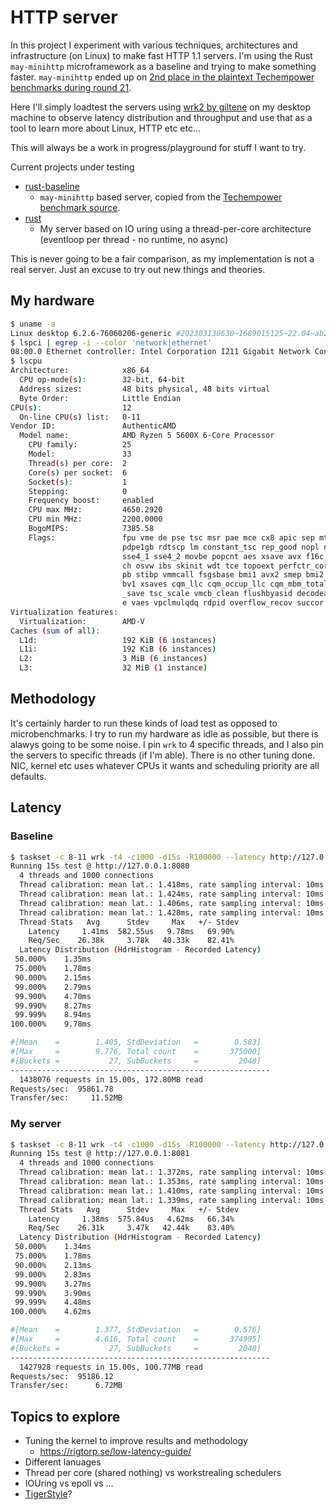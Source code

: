 # HTTP server

In this project I experiment with various techniques, architectures and infrastructure (on Linux)
to make fast HTTP 1.1 servers. I'm using the Rust `may-minihttp` microframework as a baseline
and trying to make something faster. `may-minihttp` ended up on [2nd place in the plaintext Techempower benchmarks
during round 21](https://www.techempower.com/benchmarks/#section=data-r21&test=plaintext).

Here I'll simply loadtest the servers using [wrk2 by giltene](https://github.com/giltene/wrk2) on my desktop machine
to observe latency distribution and throughput and use that as a tool to learn more about Linux, HTTP etc etc...

This will always be a work in progress/playground for stuff I want to try.

Current projects under testing
* [rust-baseline](/http-server/rust-baseline)
  * `may-minihttp` based server, copied from the [Techempower benchmark source](https://github.com/TechEmpower/FrameworkBenchmarks/tree/17b7ef209d2c3a16d2f687ee0a2108f846df223a/frameworks/Rust/may-minihttp).
* [rust](/http-server/rust)
  * My server based on IO uring using a thread-per-core architecture (eventloop per thread - no runtime, no async)

This is never going to be a fair comparison, as my implementation is not a real server.
Just an excuse to try out new things and theories.

## My hardware

```bash
$ uname -a
Linux desktop 6.2.6-76060206-generic #202303130630~1689015125~22.04~ab2190e SMP PREEMPT_DYNAMIC Mon J x86_64 x86_64 x86_64 GNU/Linux
$ lspci | egrep -i --color 'network|ethernet'
08:00.0 Ethernet controller: Intel Corporation I211 Gigabit Network Connection (rev 03)
$ lscpu
Architecture:            x86_64
  CPU op-mode(s):        32-bit, 64-bit
  Address sizes:         48 bits physical, 48 bits virtual
  Byte Order:            Little Endian
CPU(s):                  12
  On-line CPU(s) list:   0-11
Vendor ID:               AuthenticAMD
  Model name:            AMD Ryzen 5 5600X 6-Core Processor
    CPU family:          25
    Model:               33
    Thread(s) per core:  2
    Core(s) per socket:  6
    Socket(s):           1
    Stepping:            0
    Frequency boost:     enabled
    CPU max MHz:         4650.2920
    CPU min MHz:         2200.0000
    BogoMIPS:            7385.58
    Flags:               fpu vme de pse tsc msr pae mce cx8 apic sep mtrr pge mca cmov pat pse36 clflush mmx fxsr sse sse2 ht syscall nx mmxext fxsr_opt
                         pdpe1gb rdtscp lm constant_tsc rep_good nopl nonstop_tsc cpuid extd_apicid aperfmperf rapl pni pclmulqdq monitor ssse3 fma cx16
                         sse4_1 sse4_2 movbe popcnt aes xsave avx f16c rdrand lahf_lm cmp_legacy svm extapic cr8_legacy abm sse4a misalignsse 3dnowprefet
                         ch osvw ibs skinit wdt tce topoext perfctr_core perfctr_nb bpext perfctr_llc mwaitx cpb cat_l3 cdp_l3 hw_pstate ssbd mba ibrs ib
                         pb stibp vmmcall fsgsbase bmi1 avx2 smep bmi2 erms invpcid cqm rdt_a rdseed adx smap clflushopt clwb sha_ni xsaveopt xsavec xget
                         bv1 xsaves cqm_llc cqm_occup_llc cqm_mbm_total cqm_mbm_local clzero irperf xsaveerptr rdpru wbnoinvd arat npt lbrv svm_lock nrip
                         _save tsc_scale vmcb_clean flushbyasid decodeassists pausefilter pfthreshold avic v_vmsave_vmload vgif v_spec_ctrl umip pku ospk
                         e vaes vpclmulqdq rdpid overflow_recov succor smca fsrm
Virtualization features:
  Virtualization:        AMD-V
Caches (sum of all):
  L1d:                   192 KiB (6 instances)
  L1i:                   192 KiB (6 instances)
  L2:                    3 MiB (6 instances)
  L3:                    32 MiB (1 instance)
```

## Methodology

It's certainly harder to run these kinds of load test as opposed to microbenchmarks.
I try to run my hardware as idle as possible, but there is alawys going to be some noise.
I pin `wrk` to 4 specific threads, and I also pin the servers to specific threads (if I'm able).
There is no other tuning done. NIC, kernel etc uses whatever CPUs it wants and scheduling priority are all defaults.

## Latency

### Baseline

```bash
$ taskset -c 8-11 wrk -t4 -c1000 -d15s -R100000 --latency http://127.0.0.1:8080
Running 15s test @ http://127.0.0.1:8080
  4 threads and 1000 connections
  Thread calibration: mean lat.: 1.418ms, rate sampling interval: 10ms
  Thread calibration: mean lat.: 1.424ms, rate sampling interval: 10ms
  Thread calibration: mean lat.: 1.406ms, rate sampling interval: 10ms
  Thread calibration: mean lat.: 1.428ms, rate sampling interval: 10ms
  Thread Stats   Avg      Stdev     Max   +/- Stdev
    Latency     1.41ms  582.55us   9.78ms   69.90%
    Req/Sec    26.38k     3.78k   40.33k    82.41%
  Latency Distribution (HdrHistogram - Recorded Latency)
 50.000%    1.35ms
 75.000%    1.78ms
 90.000%    2.15ms
 99.000%    2.79ms
 99.900%    4.70ms
 99.990%    8.27ms
 99.999%    8.94ms
100.000%    9.78ms

#[Mean    =        1.405, StdDeviation   =        0.583]
#[Max     =        9.776, Total count    =       375000]
#[Buckets =           27, SubBuckets     =         2048]
----------------------------------------------------------
  1438076 requests in 15.00s, 172.80MB read
Requests/sec:  95861.78
Transfer/sec:     11.52MB
```

### My server

```bash
$ taskset -c 8-11 wrk -t4 -c1000 -d15s -R100000 --latency http://127.0.0.1:8081
Running 15s test @ http://127.0.0.1:8081
  4 threads and 1000 connections
  Thread calibration: mean lat.: 1.372ms, rate sampling interval: 10ms
  Thread calibration: mean lat.: 1.353ms, rate sampling interval: 10ms
  Thread calibration: mean lat.: 1.410ms, rate sampling interval: 10ms
  Thread calibration: mean lat.: 1.339ms, rate sampling interval: 10ms
  Thread Stats   Avg      Stdev     Max   +/- Stdev
    Latency     1.38ms  575.84us   4.62ms   66.34%
    Req/Sec    26.31k     3.47k   42.44k    83.40%
  Latency Distribution (HdrHistogram - Recorded Latency)
 50.000%    1.34ms
 75.000%    1.78ms
 90.000%    2.13ms
 99.000%    2.83ms
 99.900%    3.27ms
 99.990%    3.90ms
 99.999%    4.48ms
100.000%    4.62ms

#[Mean    =        1.377, StdDeviation   =        0.576]
#[Max     =        4.616, Total count    =       374995]
#[Buckets =           27, SubBuckets     =         2048]
----------------------------------------------------------
  1427928 requests in 15.00s, 100.77MB read
Requests/sec:  95186.12
Transfer/sec:      6.72MB
```

## Topics to explore

* Tuning the kernel to improve results and methodology
  * https://rigtorp.se/low-latency-guide/
* Different lanuages
* Thread per core (shared nothing) vs workstrealing schedulers
* IOUring vs epoll vs ...
* [TigerStyle](https://github.com/tigerbeetle/tigerbeetle/blob/787485820188fb74ac08e07a63c87be41344ea8b/docs/TIGER_STYLE.md)?

